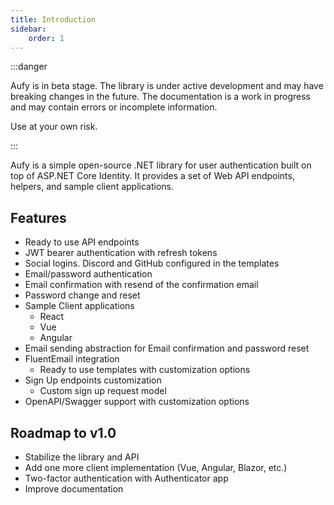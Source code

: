 ```yaml
---
title: Introduction
sidebar:
    order: 1
---
```


:::danger

Aufy is in beta stage. The library is under active development and may have breaking changes in the future. 
The documentation is a work in progress and may contain errors or incomplete information.

Use at your own risk.

:::


Aufy is a simple open-source .NET library for user authentication built on top of ASP.NET Core Identity.
It provides a set of Web API endpoints, helpers, and sample client applications.

## Features
- Ready to use API endpoints
- JWT bearer authentication with refresh tokens
- Social logins. Discord and GitHub configured in the templates
- Email/password authentication
- Email confirmation with resend of the confirmation email
- Password change and reset
- Sample Client applications
  - React
  - Vue
  - Angular
- Email sending abstraction for Email confirmation and password reset
- FluentEmail integration
  - Ready to use templates with customization options
- Sign Up endpoints customization
    - Custom sign up request model
- OpenAPI/Swagger support with customization options


## Roadmap to v1.0

- Stabilize the library and API
- Add one more client implementation (Vue, Angular, Blazor, etc.)
- Two-factor authentication with Authenticator app
- Improve documentation
